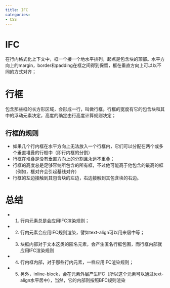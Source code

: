 ```yaml
---
title: IFC
categories: 
- CSS
---
```


# IFC

在行内格式化上下文中，框一个接一个地水平排列，起点是包含块的顶部。水平方向上的margin，border和padding在框之间得到保留，框在垂直方向上可以以不同的方式对齐；



# 行框
包含那些框的长方形区域，会形成一行，叫做行框。行框的宽度有它的包含块和其中的浮动元素决定，高度的确定由行高度计算规则决定；

## 行框的规则

- 如果几个行内框在水平方向上无法放入一个行框内，它们可以分配在两个或多个垂直堆叠的行框中（即行内框的分割）
- 行框在堆叠是没有垂直方向上的分割且永远不重叠；
- 行框的高度总是足够容纳所包含的所有框，不过他可能高于他包含的最高的框（例如，框对齐会引起基线对齐）
- 行框的左边接触到其包含块的左边，右边接触到其包含块的右边。


# 总结

- 1. 行内元素总是会应用IFC渲染规则；
- 2. 行内元素会应用IFC规则渲染，譬如text-align可以用来居中等；
- 3. 块框内部对于文本这类的匿名元素，会产生匿名行框包围，而行框内部就应用IFC渲染规则
- 4. 行内框内部，对于那些行内元素，一样应用IFC渲染规则；
- 5. 另外，inline-block，会在元素外层产生IFC（所以这个元素可以通过text-align水平居中），当然，它的内部则按照BFC规则渲染
